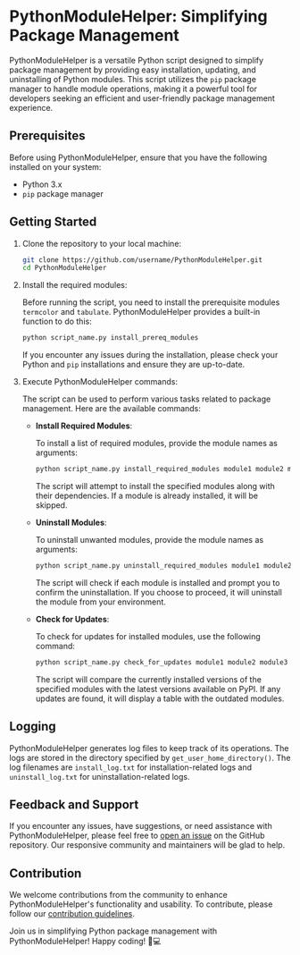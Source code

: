 # PythonModuleHelper: Simplifying Package Management

PythonModuleHelper is a versatile Python script designed to simplify package management by providing easy installation, updating, and uninstalling of Python modules. This script utilizes the `pip` package manager to handle module operations, making it a powerful tool for developers seeking an efficient and user-friendly package management experience.

## Prerequisites

Before using PythonModuleHelper, ensure that you have the following installed on your system:

- Python 3.x
- `pip` package manager

## Getting Started

1. Clone the repository to your local machine:

   ```bash
   git clone https://github.com/username/PythonModuleHelper.git
   cd PythonModuleHelper
   ```

2. Install the required modules:

   Before running the script, you need to install the prerequisite modules `termcolor` and `tabulate`. PythonModuleHelper provides a built-in function to do this:

   ```bash
   python script_name.py install_prereq_modules
   ```

   If you encounter any issues during the installation, please check your Python and `pip` installations and ensure they are up-to-date.

3. Execute PythonModuleHelper commands:

   The script can be used to perform various tasks related to package management. Here are the available commands:

   - **Install Required Modules**:

     To install a list of required modules, provide the module names as arguments:

     ```bash
     python script_name.py install_required_modules module1 module2 module3
     ```

     The script will attempt to install the specified modules along with their dependencies. If a module is already installed, it will be skipped.

   - **Uninstall Modules**:

     To uninstall unwanted modules, provide the module names as arguments:

     ```bash
     python script_name.py uninstall_required_modules module1 module2 module3
     ```

     The script will check if each module is installed and prompt you to confirm the uninstallation. If you choose to proceed, it will uninstall the module from your environment.

   - **Check for Updates**:

     To check for updates for installed modules, use the following command:

     ```bash
     python script_name.py check_for_updates module1 module2 module3
     ```

     The script will compare the currently installed versions of the specified modules with the latest versions available on PyPI. If any updates are found, it will display a table with the outdated modules.

## Logging

PythonModuleHelper generates log files to keep track of its operations. The logs are stored in the directory specified by `get_user_home_directory()`. The log filenames are `install_log.txt` for installation-related logs and `uninstall_log.txt` for uninstallation-related logs.

## Feedback and Support

If you encounter any issues, have suggestions, or need assistance with PythonModuleHelper, please feel free to [open an issue](link_to_issues) on the GitHub repository. Our responsive community and maintainers will be glad to help.

## Contribution

We welcome contributions from the community to enhance PythonModuleHelper's functionality and usability. To contribute, please follow our [contribution guidelines](link_to_contributing.md).

Join us in simplifying Python package management with PythonModuleHelper! Happy coding! 🐍💻

